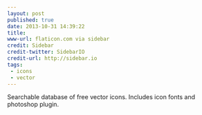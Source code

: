 ```yaml
---
layout: post
published: true
date: 2013-10-31 14:39:22
title: 
www-url: flaticon.com via sidebar
credit: Sidebar
credit-twitter: SidebarIO
credit-url: http://sidebar.io
tags: 
 - icons
 - vector
---
```


Searchable database of free vector icons. Includes icon fonts and photoshop plugin.